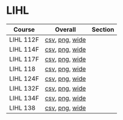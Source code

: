 # LIHL

| Course | Overall | Section |
| ------ | ------- | ------- |
| LIHL 112F | [csv](https://github.com/UCSD-Historical-Enrollment-Data/2025Fall/blob/main/overall/LIHL%20112F.csv), [png](https://raw.githubusercontent.com/UCSD-Historical-Enrollment-Data/2025Fall/main/plot_overall/LIHL%20112F.png), [wide](https://raw.githubusercontent.com/UCSD-Historical-Enrollment-Data/2025Fall/main/plot_overall_wide/LIHL%20112F.png) |  |
| LIHL 114F | [csv](https://github.com/UCSD-Historical-Enrollment-Data/2025Fall/blob/main/overall/LIHL%20114F.csv), [png](https://raw.githubusercontent.com/UCSD-Historical-Enrollment-Data/2025Fall/main/plot_overall/LIHL%20114F.png), [wide](https://raw.githubusercontent.com/UCSD-Historical-Enrollment-Data/2025Fall/main/plot_overall_wide/LIHL%20114F.png) |  |
| LIHL 117F | [csv](https://github.com/UCSD-Historical-Enrollment-Data/2025Fall/blob/main/overall/LIHL%20117F.csv), [png](https://raw.githubusercontent.com/UCSD-Historical-Enrollment-Data/2025Fall/main/plot_overall/LIHL%20117F.png), [wide](https://raw.githubusercontent.com/UCSD-Historical-Enrollment-Data/2025Fall/main/plot_overall_wide/LIHL%20117F.png) |  |
| LIHL 118 | [csv](https://github.com/UCSD-Historical-Enrollment-Data/2025Fall/blob/main/overall/LIHL%20118.csv), [png](https://raw.githubusercontent.com/UCSD-Historical-Enrollment-Data/2025Fall/main/plot_overall/LIHL%20118.png), [wide](https://raw.githubusercontent.com/UCSD-Historical-Enrollment-Data/2025Fall/main/plot_overall_wide/LIHL%20118.png) |  |
| LIHL 124F | [csv](https://github.com/UCSD-Historical-Enrollment-Data/2025Fall/blob/main/overall/LIHL%20124F.csv), [png](https://raw.githubusercontent.com/UCSD-Historical-Enrollment-Data/2025Fall/main/plot_overall/LIHL%20124F.png), [wide](https://raw.githubusercontent.com/UCSD-Historical-Enrollment-Data/2025Fall/main/plot_overall_wide/LIHL%20124F.png) |  |
| LIHL 132F | [csv](https://github.com/UCSD-Historical-Enrollment-Data/2025Fall/blob/main/overall/LIHL%20132F.csv), [png](https://raw.githubusercontent.com/UCSD-Historical-Enrollment-Data/2025Fall/main/plot_overall/LIHL%20132F.png), [wide](https://raw.githubusercontent.com/UCSD-Historical-Enrollment-Data/2025Fall/main/plot_overall_wide/LIHL%20132F.png) |  |
| LIHL 134F | [csv](https://github.com/UCSD-Historical-Enrollment-Data/2025Fall/blob/main/overall/LIHL%20134F.csv), [png](https://raw.githubusercontent.com/UCSD-Historical-Enrollment-Data/2025Fall/main/plot_overall/LIHL%20134F.png), [wide](https://raw.githubusercontent.com/UCSD-Historical-Enrollment-Data/2025Fall/main/plot_overall_wide/LIHL%20134F.png) |  |
| LIHL 138 | [csv](https://github.com/UCSD-Historical-Enrollment-Data/2025Fall/blob/main/overall/LIHL%20138.csv), [png](https://raw.githubusercontent.com/UCSD-Historical-Enrollment-Data/2025Fall/main/plot_overall/LIHL%20138.png), [wide](https://raw.githubusercontent.com/UCSD-Historical-Enrollment-Data/2025Fall/main/plot_overall_wide/LIHL%20138.png) |  |
